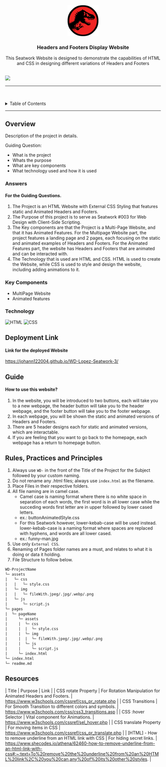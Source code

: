 <a name="readme-top">

<br/>

<br />
<div align="center">
  <a href="https://github.com/johann122004/">
  <!-- TODO: If you want to add logo or banner you can add it here -->
    <img src="./assets/img/mark-down-logo.png" alt="Jurassic" width="100" height="100">
  </a>
<!-- TODO: Change Title to the name of the title of your Project -->
  <h3 align="center">Headers and Footers Display Website</h3>
</div>
<!-- TODO: Make a short description -->
<div align="center">
  This Seatwork Website is designed to demonstrate the capabilities of HTML and CSS in designing different variations of Headers and Footers
</div>

<br />

<!-- TODO: Change the zyx-0314 into your github username  -->
<!-- TODO: Change the WD-Template-Project into the same name of your folder -->
![](https://visit-counter.vercel.app/counter.png?page=zyx-0314/WD-Lopez-Seatwork-3)

---

<br />
<br />

<!-- TODO: If you want to add more layers for your readme -->
<details>
  <summary>Table of Contents</summary>
  <ol>
    <li>
      <a href="#overview">Overview</a>
      <ol>
      <li>
        <a href="#answers">Answers</a>
      </li>
        <li>
          <a href="#key-components">Key Components</a>
        </li>
        <li>
          <a href="#technology">Technology</a>
        </li>
      </ol>
    </li>
    <li>
      <a href="#Deployment-Link">Deployment Link</a>
    </li>
    <li>
      <a href="#guide">Guide</a>
    </li>
    <li>
      <a href="#rules,-practices-and-principles">Rules, Practices and Principles</a>
    </li>
    <li>
      <a href="#resources">Resources</a>
    </li>
  </ol>
</details>

---

## Overview

<!-- TODO: To be changed -->
<!-- The following are just sample -->
Description of the project in details.

Guiding Question:
- What is the project
- Whats the purpose
- What are key components
- What technology used and how it is used

### Answers
#### For the Guiding Questions.
1. The Project is an HTML Website with External CSS Styling that features static and Animated Headers and Footers.
2. The Purpose of this project is to serve as Seatwork #003 for Web Design with Client-Side Scripting.
3. The Key components are that the Project is a Multi-Page Website, and that it has Animated Features. For the Multipage Website part, the project features a landing page and 2 pages, each focusing on the static and animated examples of Headers and Footers. For the Animated Features part, the website has Headers and Footers that are animated and can be interacted with.
4. The Technology that is used are HTML and CSS. HTML is used to create the Website, while CSS is used to style and design the website, including adding animations to it.

### Key Components
<!-- TODO: List of Key Components -->
<!-- The following are just sample -->
- MultiPage Website
- Animated features

### Technology
<!-- TODO: List of Technology Used -->
![HTML](https://img.shields.io/badge/HTML-E34F26?style=for-the-badge&logo=html5&logoColor=white)
![CSS](https://img.shields.io/badge/CSS-1572B6?style=for-the-badge&logo=css3&logoColor=white)

## Deployment Link
#### Link for the deployed Website

https://johann122004.github.io/WD-Lopez-Seatwork-3/

## Guide
#### How to use this website?
1. In the website, you will be introduced to two buttons, each will take you to a new webpage, the header button will take you to the header webpage, and the footer button will take you to the footer webpage.
2. In each webpage, you will be shown the static and animated versions of Headers and Footers.
3. There are 5 header designs each for static and animated versions, which are interactable.
4. If you are feeling that you want to go back to the homepage, each webpage has a return to homepage button.

## Rules, Practices and Principles
1. Always use `WD-` in the front of the Title of the Project for the Subject followed by your custom naming.
2. Do not rename any .html files; always use `index.html` as the filename.
3. Place Files in their respective folders.
4. All file naming are in camel case.
   - Camel case is naming format where there is no white space in separation of each words, the first word is in all lower case while the succeding words first letter are in upper followed by lower cased letters.
   - ex.: buttonAnimatedStyle.css
    - For this Seatwork however, lower-kebab-case will be used instead. lower-kebab-case is a naming format where spaces are replaced with hyphens, and words are all lower cased.
    - ex.: funny-man.jpg
5. Use only `External CSS`.
6. Renaming of Pages folder names are a must, and relates to what it is doing or data it holding.
7. File Structure to follow below.

```
WD-ProjectName
└─ assets
|   └─ css
|   |   └─ style.css
|   └─ img
|   |   └─ fileWith.jpeg/.jpg/.webp/.png
|   └─ js
|       └─ script.js
└─ pages
|  └─ pageName
|     └─ assets
|     |  └─ css
|     |  |  └─ style.css
|     |  └─ img
|     |  |  └─ fileWith.jpeg/.jpg/.webp/.png
|     |  └─ js
|     |     └─ script.js
|     └─ index.html
└─ index.html
└─ readme.md
```

## Resources

<!-- TODO: Add References -->
| Title | Purpose | Link |
| CSS rotate Property | For Rotation Manipulation for Animated Headers and Footers. | https://www.w3schools.com/cssref/css_pr_rotate.php |
| CSS Transitions | For Smooth Transition to different colors and symbols. | https://www.w3schools.com/css/css3_transitions.asp |
| CSS :hover Selector | Vital component for Animations. | https://www.w3schools.com/cssref/sel_hover.php |
| CSS translate Property | For moving items in CSS | https://www.w3schools.com/cssref/css_pr_translate.php |
| [HTML] - How to remove underline from an HTML link with CSS | For hiding secret links. | https://www.shecodes.io/athena/62460-how-to-remove-underline-from-an-html-link-with-css#:~:text=To%20remove%20the%20underline%20from%20an%20HTML%20link%2C%20you%20can,any%20of%20its%20other%20styles. |
